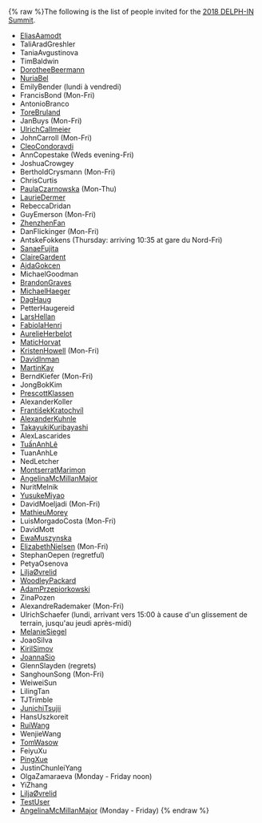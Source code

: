 {% raw %}The following is the list of people invited for the [2018 DELPH-IN
Summit](http://moin.delph-in.net/DiderotTop).

- [EliasAamodt](/EliasAamodt)
- TaliAradGreshler
- TaniaAvgustinova
- TimBaldwin
- [DorotheeBeermann](/DorotheeBeermann)
- [NuriaBel](/NuriaBel)
- EmilyBender (lundi à vendredi)
- FrancisBond (Mon-Fri)
- AntonioBranco
- [ToreBruland](/ToreBruland)
- JanBuys (Mon-Fri)
- [UlrichCallmeier](/UlrichCallmeier)
- JohnCarroll (Mon-Fri)
- [CleoCondoravdi](/CleoCondoravdi)
- AnnCopestake (Weds evening-Fri)
- JoshuaCrowgey
- BertholdCrysmann (Mon-Fri)
- ChrisCurtis
- [PaulaCzarnowska](/PaulaCzarnowska) (Mon-Thu)
- [LaurieDermer](/LaurieDermer)
- RebeccaDridan
- GuyEmerson (Mon-Fri)
- [ZhenzhenFan](/ZhenzhenFan)
- DanFlickinger (Mon-Fri)
- AntskeFokkens (Thursday: arriving 10:35 at gare du
Nord-Fri)
- [SanaeFujita](/SanaeFujita)
- [ClaireGardent](/ClaireGardent)
- [AjdaGokcen](/AjdaGokcen)
- MichaelGoodman
- [BrandonGraves](/BrandonGraves)
- [MichaelHaeger](/MichaelHaeger)
- [DagHaug](/DagHaug)
- PetterHaugereid
- [LarsHellan](/LarsHellan)
- [FabiolaHenri](/FabiolaHenri)
- [AurelieHerbelot](/AurelieHerbelot)
- [MaticHorvat](/MaticHorvat)
- [KristenHowell](/KristenHowell) (Mon-Fri)
- [DavidInman](/DavidInman)
- [MartinKay](/MartinKay)
- BerndKiefer (Mon-Fri)
- JongBokKim
- [PrescottKlassen](/PrescottKlassen)
- AlexanderKoller
- [FrantišekKratochvíl](/Franti%C5%A1ekKratochv%C3%ADl)
- [AlexanderKuhnle](/AlexanderKuhnle)
- [TakayukiKuribayashi](/TakayukiKuribayashi)
- AlexLascarides
- [TuấnAnhLê](/Tu%E1%BA%A5nAnhL%C3%AA)
- TuanAnhLe
- NedLetcher
- [MontserratMarimon](/MontserratMarimon)
- [AngelinaMcMillanMajor](/AngelinaMcMillanMajor)
- NuritMelnik
- [YusukeMiyao](/YusukeMiyao)
- DavidMoeljadi (Mon-Fri)
- [MathieuMorey](/MathieuMorey)
- LuisMorgadoCosta (Mon-Fri)
- DavidMott
- [EwaMuszynska](/EwaMuszynska)
- [ElizabethNielsen](/ElizabethNielsen) (Mon-Fri)
- StephanOepen (regretful)
- PetyaOsenova
- [LiljaØvrelid](/Lilja%C3%98vrelid)
- [WoodleyPackard](/WoodleyPackard)
- [AdamPrzepiorkowski](/AdamPrzepiorkowski)
- ZinaPozen
- AlexandreRademaker (Mon-Fri)
- UlrichSchaefer (lundi, arrivant vers 15:00 à cause
d'un glissement de terrain, jusqu'au jeudi après-midi)
- [MelanieSiegel](/MelanieSiegel)
- JoaoSilva
- [KirilSimov](/KirilSimov)
- [JoannaSio](/JoannaSio)
- GlennSlayden (regrets)
- SanghounSong (Mon-Fri)
- WeiweiSun
- LilingTan
- TJTrimble
- [JunichiTsujii](/JunichiTsujii)
- HansUszkoreit
- [RuiWang](/RuiWang)
- WenjieWang
- [TomWasow](/TomWasow)
- FeiyuXu
- [PingXue](/PingXue)
- JustinChunleiYang
- OlgaZamaraeva (Monday - Friday noon)
- YiZhang
- [LiljaØvrelid](/Lilja%C3%98vrelid)
- [TestUser](/TestUser)
- [AngelinaMcMillanMajor](/AngelinaMcMillanMajor) (Monday - Friday)
<update date omitted for speed>{% endraw %}